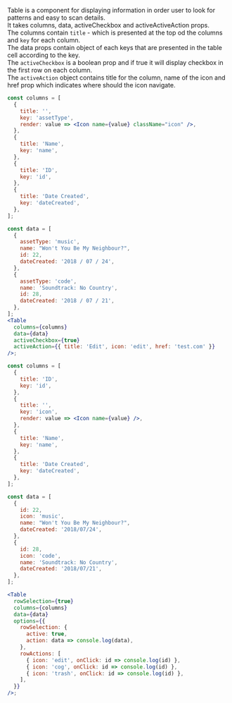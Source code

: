Table is a component for displaying information in order user to look for patterns and easy to scan details. <br />
It takes columns, data, activeCheckbox and activeActiveAction props.
<br /> The columns contain `title` - which is presented at the top od the columns and `key` for each column.
<br /> The data props contain object of each keys that are presented in the table cell according to the key.
<br /> The `activeCheckbox` is a boolean prop and if true it will display checkbox in the first row on each column.
<br /> The `activeAction` object contains title for the column, name of the icon and href prop which indicates where should the icon navigate.

```jsx static
const columns = [
  {
    title: '',
    key: 'assetType',
    render: value => <Icon name={value} className="icon" />,
  },
  {
    title: 'Name',
    key: 'name',
  },
  {
    title: 'ID',
    key: 'id',
  },
  {
    title: 'Date Created',
    key: 'dateCreated',
  },
];

const data = [
  {
    assetType: 'music',
    name: "Won't You Be My Neighbour?",
    id: 22,
    dateCreated: '2018 / 07 / 24',
  },
  {
    assetType: 'code',
    name: 'Soundtrack: No Country',
    id: 28,
    dateCreated: '2018 / 07 / 21',
  },
];
<Table
  columns={columns}
  data={data}
  activeCheckbox={true}
  activeAction={{ title: 'Edit', icon: 'edit', href: 'test.com' }}
/>;
```

```jsx
const columns = [
  {
    title: 'ID',
    key: 'id',
  },
  {
    title: '',
    key: 'icon',
    render: value => <Icon name={value} />,
  },
  {
    title: 'Name',
    key: 'name',
  },
  {
    title: 'Date Created',
    key: 'dateCreated',
  },
];

const data = [
  {
    id: 22,
    icon: 'music',
    name: "Won't You Be My Neighbour?",
    dateCreated: '2018/07/24',
  },
  {
    id: 28,
    icon: 'code',
    name: 'Soundtrack: No Country',
    dateCreated: '2018/07/21',
  },
];

<Table
  rowSelection={true}
  columns={columns}
  data={data}
  options={{
    rowSelection: {
      active: true,
      action: data => console.log(data),
    },
    rowActions: [
      { icon: 'edit', onClick: id => console.log(id) },
      { icon: 'cog', onClick: id => console.log(id) },
      { icon: 'trash', onClick: id => console.log(id) },
    ],
  }}
/>;
```
